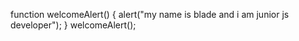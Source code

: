 function welcomeAlert() {
  alert("my name is blade and i am junior js developer");
}
welcomeAlert();
